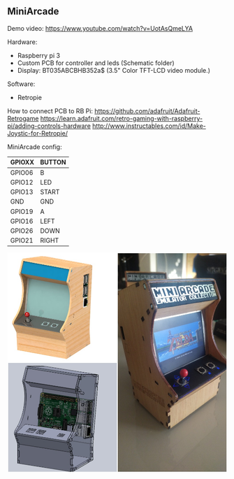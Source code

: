 ## MiniArcade

Demo video:
https://www.youtube.com/watch?v=UotAsQmeLYA

Hardware:
* Raspberry pi 3 	
* Custom PCB for controller and leds (Schematic folder)
* Display: BT035ABCBHB352a$ (3.5" Color TFT-LCD video module.)
		
Software:
* Retropie


How to connect PCB to RB Pi:
https://github.com/adafruit/Adafruit-Retrogame
https://learn.adafruit.com/retro-gaming-with-raspberry-pi/adding-controls-hardware
http://www.instructables.com/id/Make-Joystic-for-Retropie/

MiniArcade config:


| GPIOXX | BUTTON|
|--------|-------|
| GPIO06 | B     |
| GPIO12 | LED   |
| GPIO13 | START |
| GND    | GND   |
| GPIO19 | A     |
| GPIO16 | LEFT  |
| GPIO26 | DOWN  |
| GPIO21 | RIGHT |



![](Img/Miniarcade_Portal.jpg)
